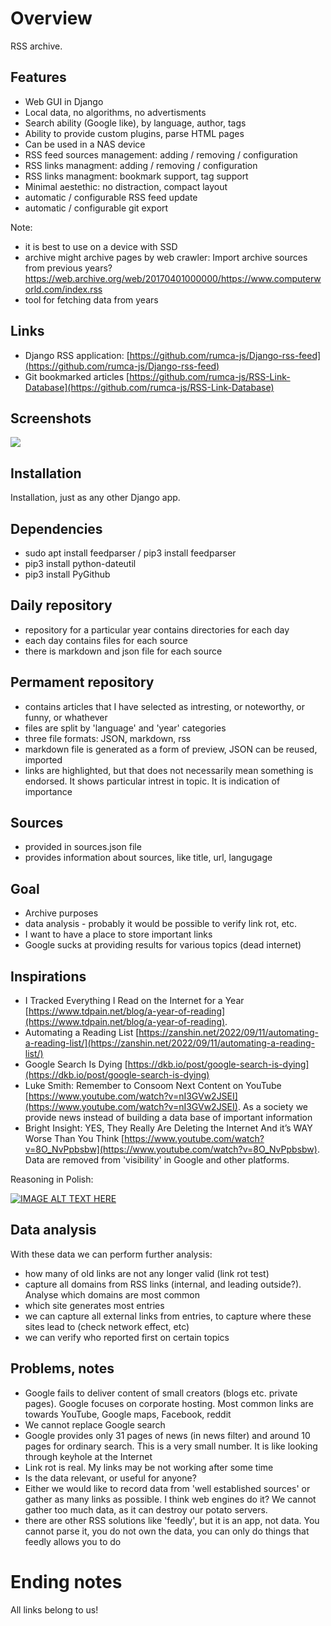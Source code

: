 # Overview

RSS archive.

## Features

 - Web GUI in Django
 - Local data, no algorithms, no advertisments
 - Search ability (Google like), by language, author, tags
 - Ability to provide custom plugins, parse HTML pages
 - Can be used in a NAS device
 - RSS feed sources management: adding / removing / configuration
 - RSS links managment: adding / removing / configuration
 - RSS links managment: bookmark support, tag support
 - Minimal aestethic: no distraction, compact layout
 - automatic / configurable RSS feed update
 - automatic / configurable git export

Note:
 - it is best to use on a device with SSD
 - archive might archive pages by web crawler: Import archive sources from previous years?
https://web.archive.org/web/20170401000000/https://www.computerworld.com/index.rss
 - tool for fetching data from years

## Links

 - Django RSS application: [https://github.com/rumca-js/Django-rss-feed](https://github.com/rumca-js/Django-rss-feed)
 - Git bookmarked articles [https://github.com/rumca-js/RSS-Link-Database](https://github.com/rumca-js/RSS-Link-Database)

## Screenshots

![](https://raw.githubusercontent.com/rumca-js/Django-rss-feed/main/screenshots/2023_01_13_entries.PNG)

## Installation

Installation, just as any other Django app.

## Dependencies

 - sudo apt install feedparser / pip3 install feedparser
 - pip3 install python-dateutil
 - pip3 install PyGithub

## Daily repository

 - repository for a particular year contains directories for each day
 - each day contains files for each source
 - there is markdown and json file for each source

## Permament repository

 - contains articles that I have selected as intresting, or noteworthy, or funny, or whathever
 - files are split by 'language' and 'year' categories
 - three file formats: JSON, markdown, rss
 - markdown file is generated as a form of preview, JSON can be reused, imported
 - links are highlighted, but that does not necessarily mean something is endorsed. It shows particular intrest in topic. It is indication of importance

## Sources

 - provided in sources.json file
 - provides information about sources, like title, url, langugage

## Goal

 - Archive purposes
 - data analysis - probably it would be possible to verify link rot, etc.
 - I want to have a place to store important links
 - Google sucks at providing results for various topics (dead internet)

## Inspirations

 - I Tracked Everything I Read on the Internet for a Year [https://www.tdpain.net/blog/a-year-of-reading](https://www.tdpain.net/blog/a-year-of-reading).
 - Automating a Reading List [https://zanshin.net/2022/09/11/automating-a-reading-list/](https://zanshin.net/2022/09/11/automating-a-reading-list/)
 - Google Search Is Dying [https://dkb.io/post/google-search-is-dying](https://dkb.io/post/google-search-is-dying)
 - Luke Smith: Remember to Consoom Next Content on YouTube [https://www.youtube.com/watch?v=nI3GVw2JSEI](https://www.youtube.com/watch?v=nI3GVw2JSEI). As a society we provide news instead of building a data base of important information
 - Bright Insight: YES, They Really Are Deleting the Internet And it’s WAY Worse Than You Think [https://www.youtube.com/watch?v=8O_NvPpbsbw](https://www.youtube.com/watch?v=8O_NvPpbsbw). Data are removed from 'visibility' in Google and other platforms.

Reasoning in Polish:

[![IMAGE ALT TEXT HERE](https://img.youtube.com/vi/QHBcLrlgaxY/0.jpg)](https://www.youtube.com/watch?v=QHBcLrlgaxY)

## Data analysis

With these data we can perform further analysis:

 - how many of old links are not any longer valid (link rot test)
 - capture all domains from RSS links (internal, and leading outside?). Analyse which domains are most common
 - which site generates most entries
 - we can capture all external links from entries, to capture where these sites lead to (check network effect, etc)
 - we can verify who reported first on certain topics

## Problems, notes

 - Google fails to deliver content of small creators (blogs etc. private pages). Google focuses on corporate hosting. Most common links are towards YouTube, Google maps, Facebook, reddit
 - We cannot replace Google search
 - Google provides only 31 pages of news (in news filter) and around 10 pages for ordinary search. This is a very small number. It is like looking through keyhole at the Internet
 - Link rot is real. My links may be not working after some time
 - Is the data relevant, or useful for anyone?
 - Either we would like to record data from 'well established sources' or gather as many links as possible. I think web engines do it? We cannot gather too much data, as it can destroy our potato servers.
 - there are other RSS solutions like 'feedly', but it is an app, not data. You cannot parse it, you do not own the data, you can only do things that feedly allows you to do

# Ending notes

All links belong to us!
